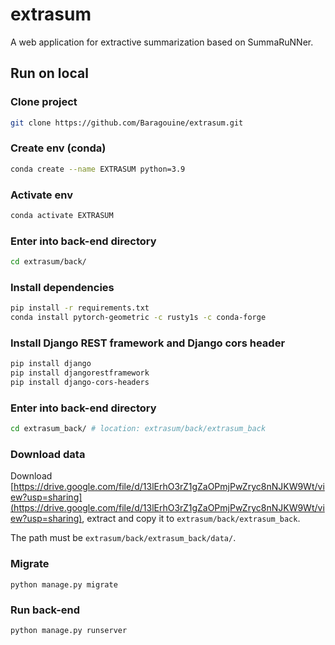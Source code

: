 # extrasum
A web application for extractive summarization based on SummaRuNNer.

## Run on local
### Clone project
```bash
git clone https://github.com/Baragouine/extrasum.git
```

### Create env (conda)
```bash
conda create --name EXTRASUM python=3.9
```

### Activate env
```bash
conda activate EXTRASUM
```

### Enter into back-end directory
```bash
cd extrasum/back/
```

### Install dependencies
```bash
pip install -r requirements.txt
conda install pytorch-geometric -c rusty1s -c conda-forge
```

### Install Django REST framework and Django cors header
```bash
pip install django
pip install djangorestframework
pip install django-cors-headers
```

### Enter into back-end directory
```bash
cd extrasum_back/ # location: extrasum/back/extrasum_back
```
### Download data
Download [https://drive.google.com/file/d/13lErhO3rZ1gZaOPmjPwZryc8nNJKW9Wt/view?usp=sharing](https://drive.google.com/file/d/13lErhO3rZ1gZaOPmjPwZryc8nNJKW9Wt/view?usp=sharing), extract and copy it to `extrasum/back/extrasum_back`.  

The path must be `extrasum/back/extrasum_back/data/`.

### Migrate
```
python manage.py migrate
```

### Run back-end
```bash
python manage.py runserver
```


